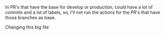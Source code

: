 In PR's that have the base for develop or production, could have a lot of commits and a lot of labels, so, I'll not run the actions
for the PR's that have those branches as base.

Changing this big file
